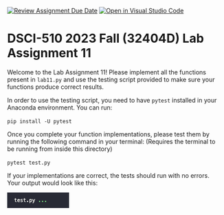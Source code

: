 [![Review Assignment Due Date](https://classroom.github.com/assets/deadline-readme-button-24ddc0f5d75046c5622901739e7c5dd533143b0c8e959d652212380cedb1ea36.svg)](https://classroom.github.com/a/KOD0e2c-)
[![Open in Visual Studio Code](https://classroom.github.com/assets/open-in-vscode-718a45dd9cf7e7f842a935f5ebbe5719a5e09af4491e668f4dbf3b35d5cca122.svg)](https://classroom.github.com/online_ide?assignment_repo_id=12700214&assignment_repo_type=AssignmentRepo)
# DSCI-510 2023 Fall (32404D) Lab Assignment 11

Welcome to the Lab Assignment 11! Please implement all the functions present in `lab11.py` and use the testing script provided to make sure your functions produce correct results. 

In order to use the testing script, you need to have `pytest` installed in your Anaconda environment. You can run:

`pip install -U pytest`

Once you complete your function implementations, please test them by running the following command in your terminal: (Requires the terminal to be running from inside this directory)

`pytest test.py`

If your implementations are correct, the tests should run with no errors. Your output would look like this:

![Correct Pytest output](image.png)